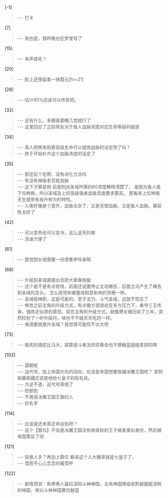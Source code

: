 
[-1] 
>--- 打卡<br>

[7] 
>--- 我也是，我昨晚也在梦里导了<br>

[15] 
>--- 来声兽吼？<br>

[20] 
>--- 脸上还残留着一抹霞云[fn=21]<br>

[28] 
>--- 估计80%应该可以传奇吧。<br>

[32] 
>--- 这有什么，多跟富婆睡几觉就行了<br>
>--- 这里回应了之前网友对于鱼人血脉浓度对应生命等级的疑惑<br>

[34] 
>--- 真人把修炼到更高级生命可以提炼血脉的设定改了吗？<br>
>--- 终于开始补齐这个血脉浓度的设定了<br>

[35] 
>--- 那还玩个毛啊，没有进化方法吗<br>
>--- 有没有神级老百姓血脉<br>
>--- 这下子算是把
前面到达圣域所需的60浓度解释清楚了，
是因为鱼人是下位种族，所以圣域及上的高级强者血脉浓度要求更高，
那看来上位种族天生就带有易升修为的特性。<br>
>--- 人类好像是个意外，血脉太杂了，又是天使血脉，又是鱼人血脉。兼容性太好了<br>

[42] 
>--- 可以变热也可以变冷，这么逆天的嘛<br>
>--- 洗澡方便了<br>

[61] 
>--- 感觉团长很需要一份德鲁伊传承啊<br>

[68] 
>--- 升级到圣域直接出去把大章鱼制服<br>
>--- 这个是不是有点奇怪，前面还说要停止主动祷告，后面立马产生了祷告到圣域的念头。
怎么感觉和被墨瑶假意影响的劳模一样。<br>
>--- 圣域级神职，这是可能的，至于法力、斗气圣域，这就不现实了<br>
>--- 修改之前主角的升级方式，有点像方源游走在多方压力下，勇夺三王传承，强炼定仙游的感觉。现在主角的升级方式，就像萧炎被压抑了三年，突然捡到了一炉升级丹，啥也不干就天天吃药一样。<br>
>--- 难道要直接升圣域？我觉得可能性不太大吧<br>

[73] 
>--- 瘦死的骆驼比马大，就算是斗者法师双黄金也不够魅蓝姐姐拿捏的啊<br>

[102] 
>--- 莫朝呢<br>
>--- 这代号，加上帝国方向的动向，应该是帝国想要收编冰雕王国吧？
拿到紫藤密藏应该是他给七皇子的投名状。<br>
>--- 大逆不道，这代号真绝了<br>
>--- 好胆色<br>
>--- 不用说冰雕王国王族的人<br>
>--- 好名字<br>

[114] 
>--- 应该是还未真正体会到吧？<br>
>--- 这个【篡位】不会是冰雕王国没有继承权的王子或者类似身份，然后被帝国策反了吧<br>

[121] 
>--- 投放人手？再加上篡位 看来这个人大概率就是七皇子了。<br>
>--- 雪团子心心念念的暖雪杯<br>

[122] 
>--- 剧情预测：紫蒂等人最后深陷斗神神国，主角神国降临收割被撬棍消耗的神国，再以斗神神国篡位魅蓝<br>
